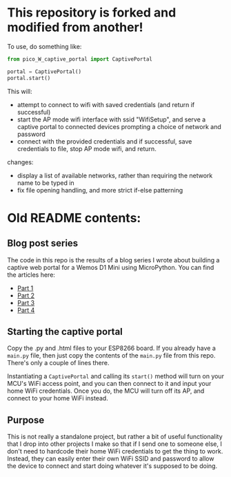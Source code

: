 # This repository is forked and modified from another!
To use, do something like:
```python
from pico_W_captive_portal import CaptivePortal

portal = CaptivePortal()
portal.start()
```
This will:
* attempt to connect to wifi with saved credentials (and return if successful)
* start the AP mode wifi interface with ssid "WifiSetup", and serve a captive
    portal to connected devices prompting a choice of network and password
* connect with the provided credentials and if successful, save credentials to
    file, stop AP mode wifi, and return.

changes:
* display a list of available networks, rather than requiring the network name
    to be typed in
* fix file opening handling, and more strict if-else patterning

# Old README contents:
## Blog post series

The code in this repo is the results of a blog series I wrote about building a captive web portal for a Wemos D1 Mini
using MicroPython. You can find the articles here:

- [Part 1](https://ansonvandoren.com/posts/esp8266-captive-web-portal-part-1/)
- [Part 2](https://ansonvandoren.com/posts/esp8266-captive-web-portal-part-2/)
- [Part 3](https://ansonvandoren.com/posts/esp8266-captive-web-portal-part-3/)
- [Part 4](https://ansonvandoren.com/posts/esp8266-captive-web-portal-part-4/)

## Starting the captive portal

Copy the .py and .html files to your ESP8266 board. If you already have a `main.py` file, then just copy the contents of
the `main.py` file from this repo. There's only a couple of lines there.

Instantiating a `CaptivePortal` and calling its `start()` method will turn on your MCU's WiFi access point, and you can
then connect to it and input your home WiFi credentials. Once you do, the MCU will turn off its AP, and connect to your
home WiFi instead.

## Purpose

This is not really a standalone project, but rather a bit of useful functionality that I drop into other projects
I make so that if I send one to someone else, I don't need to hardcode their home WiFi credentials to get the thing
to work. Instead, they can easily enter their own WiFi SSID and password to allow the device to connect and
start doing whatever it's supposed to be doing.
